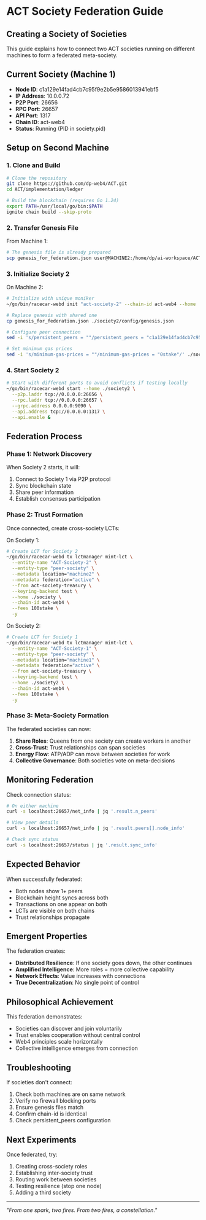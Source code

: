 # ACT Society Federation Guide

## Creating a Society of Societies

This guide explains how to connect two ACT societies running on different machines to form a federated meta-society.

## Current Society (Machine 1)

- **Node ID**: c1a129e14fad4cb7c95f9e2b5e9586013941ebf5
- **IP Address**: 10.0.0.72
- **P2P Port**: 26656 
- **RPC Port**: 26657
- **API Port**: 1317
- **Chain ID**: act-web4
- **Status**: Running (PID in society.pid)

## Setup on Second Machine

### 1. Clone and Build

```bash
# Clone the repository
git clone https://github.com/dp-web4/ACT.git
cd ACT/implementation/ledger

# Build the blockchain (requires Go 1.24)
export PATH=/usr/local/go/bin:$PATH
ignite chain build --skip-proto
```

### 2. Transfer Genesis File

From Machine 1:
```bash
# The genesis file is already prepared
scp genesis_for_federation.json user@MACHINE2:/home/dp/ai-workspace/ACT/implementation/ledger/
```

### 3. Initialize Society 2

On Machine 2:
```bash
# Initialize with unique moniker
~/go/bin/racecar-webd init "act-society-2" --chain-id act-web4 --home ./society2

# Replace genesis with shared one
cp genesis_for_federation.json ./society2/config/genesis.json

# Configure peer connection
sed -i 's/persistent_peers = ""/persistent_peers = "c1a129e14fad4cb7c95f9e2b5e9586013941ebf5@10.0.0.72:26656"/' ./society2/config/config.toml

# Set minimum gas prices
sed -i 's/minimum-gas-prices = ""/minimum-gas-prices = "0stake"/' ./society2/config/app.toml
```

### 4. Start Society 2

```bash
# Start with different ports to avoid conflicts if testing locally
~/go/bin/racecar-webd start --home ./society2 \
  --p2p.laddr tcp://0.0.0.0:26656 \
  --rpc.laddr tcp://0.0.0.0:26657 \
  --grpc.address 0.0.0.0:9090 \
  --api.address tcp://0.0.0.0:1317 \
  --api.enable &
```

## Federation Process

### Phase 1: Network Discovery
When Society 2 starts, it will:
1. Connect to Society 1 via P2P protocol
2. Sync blockchain state
3. Share peer information
4. Establish consensus participation

### Phase 2: Trust Formation
Once connected, create cross-society LCTs:

On Society 1:
```bash
# Create LCT for Society 2
~/go/bin/racecar-webd tx lctmanager mint-lct \
  --entity-name "ACT-Society-2" \
  --entity-type "peer-society" \
  --metadata location="machine2" \
  --metadata federation="active" \
  --from act-society-treasury \
  --keyring-backend test \
  --home ./society \
  --chain-id act-web4 \
  --fees 100stake \
  -y
```

On Society 2:
```bash
# Create LCT for Society 1
~/go/bin/racecar-webd tx lctmanager mint-lct \
  --entity-name "ACT-Society-1" \
  --entity-type "peer-society" \
  --metadata location="machine1" \
  --metadata federation="active" \
  --from act-society-treasury \
  --keyring-backend test \
  --home ./society2 \
  --chain-id act-web4 \
  --fees 100stake \
  -y
```

### Phase 3: Meta-Society Formation

The federated societies can now:

1. **Share Roles**: Queens from one society can create workers in another
2. **Cross-Trust**: Trust relationships can span societies
3. **Energy Flow**: ATP/ADP can move between societies for work
4. **Collective Governance**: Both societies vote on meta-decisions

## Monitoring Federation

Check connection status:
```bash
# On either machine
curl -s localhost:26657/net_info | jq '.result.n_peers'

# View peer details
curl -s localhost:26657/net_info | jq '.result.peers[].node_info'

# Check sync status
curl -s localhost:26657/status | jq '.result.sync_info'
```

## Expected Behavior

When successfully federated:
- Both nodes show 1+ peers
- Blockchain height syncs across both
- Transactions on one appear on both
- LCTs are visible on both chains
- Trust relationships propagate

## Emergent Properties

The federation creates:
- **Distributed Resilience**: If one society goes down, the other continues
- **Amplified Intelligence**: More roles = more collective capability
- **Network Effects**: Value increases with connections
- **True Decentralization**: No single point of control

## Philosophical Achievement

This federation demonstrates:
- Societies can discover and join voluntarily
- Trust enables cooperation without central control
- Web4 principles scale horizontally
- Collective intelligence emerges from connection

## Troubleshooting

If societies don't connect:
1. Check both machines are on same network
2. Verify no firewall blocking ports
3. Ensure genesis files match
4. Confirm chain-id is identical
5. Check persistent_peers configuration

## Next Experiments

Once federated, try:
1. Creating cross-society roles
2. Establishing inter-society trust
3. Routing work between societies
4. Testing resilience (stop one node)
5. Adding a third society

---

*"From one spark, two fires. From two fires, a constellation."*